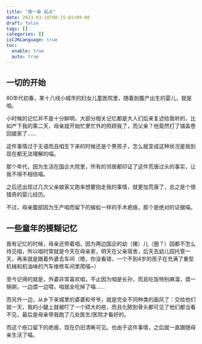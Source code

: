 ```yaml
---
title: "第一章 起点"
date: 2023-03-18T00:15:01+09:00
draft: false
tags: []
categories: []
isCJKLanguage: true
toc:
  enable: true
  auto: true
---
```


## 一切的开始

80年代初春，某十八线小城市的妇女儿童医院里，随着剖腹产出生的婴儿，就是咱。

小时候的记忆并不是十分鲜明，大部分相关记忆都是大人们后来复述给我听的，比如产下我的第二天，母亲就开始忙里忙外的照顾我了，而父亲？他竟然打了铺盖卷回娘家了……

这件事情过于无语而且咱生下来的时候还是个男孩子，怎么就变成这种状况是我到现在都无法理解的喵。

那个年代，因为生活在国企大院里，所有的邻居都印证了这件荒唐过头的事实，让我不得不相信喵。

之后还出现过几次父亲娘家又跑来想要抱走我的事情，就更加荒唐了，总之是个很猎奇的婴儿经历。

不过，母亲腹部因为生产咱而留下的蜈蚣一样的手术疤痕，那个是绝对的证据喵。

## 一些童年的模糊记忆

我有记忆的时候，母亲还带着咱，因为两边国企的幼（猪）儿（圈？）园都不怎么待见咱，所以咱时常就是今天在母亲家，明天在父亲宿舍，后天去幼儿园托管一天，再来就是跟着外婆去车间（嗯，你没看错，一个不到4岁的孩子在充满了重型机械和机油味的汽车维修车间里爬喵~）

至今记得的就是，外婆非常喜欢咱，不止因为咱是长孙，而且吃饭特别麻溜，煨一锅粥，一边煨一边喂，咱就全吃掉了喵……

而另外一边，从乡下来城里的婆婆和爷爷，就是完全不同种类的画风了：交给他们就一天，我的小腿上就被叮了一个硕大的疮，而且化脓到骨头都可见了他们都当看不见，最后是母亲带我跑了几处医生/医院才看好的。

而这个疮口留下的疤痕，现在仍旧清晰可见。也由于这件事情，之后就一直跟随母亲生活了喵。